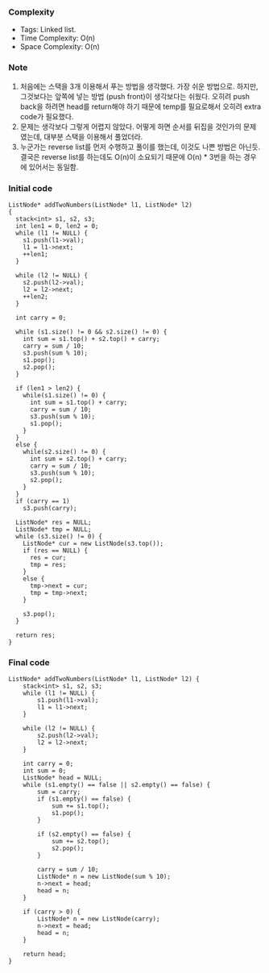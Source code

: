### Complexity
* Tags: Linked list.
* Time Complexity: O(n)
* Space Complexity: O(n)

### Note
1. 처음에는 스택을 3개 이용해서 푸는 방법을 생각했다. 가장 쉬운 방법으로. 하지만, 그것보다는 앞쪽에 넣는 방법 (push front)이 생각보다는 쉬웠다. 오히려 push back을 하려면 head를 return해야 하기 때문에 temp를 필요로해서 오히려 extra code가 필요했다.
2. 문제는 생각보다 그렇게 어렵지 않았다. 어떻게 하면 순서를 뒤집을 것인가의 문제였는데, 대부분 스택을 이용해서 풀었더라.
3. 누군가는 reverse list를 먼저 수행하고 풀이를 했는데, 이것도 나쁜 방법은 아닌듯. 결국은 reverse list를 하는데도 O(n)이 소요되기 때문에 O(n) * 3번을 하는 경우에 있어서는 동일함.

### Initial code
```
ListNode* addTwoNumbers(ListNode* l1, ListNode* l2)
{        
  stack<int> s1, s2, s3;
  int len1 = 0, len2 = 0;
  while (l1 != NULL) {
    s1.push(l1->val);
    l1 = l1->next;
    ++len1;
  }

  while (l2 != NULL) {
    s2.push(l2->val);
    l2 = l2->next;
    ++len2;
  }        

  int carry = 0;        

  while (s1.size() != 0 && s2.size() != 0) {
    int sum = s1.top() + s2.top() + carry;
    carry = sum / 10;
    s3.push(sum % 10);
    s1.pop();
    s2.pop();
  }

  if (len1 > len2) {
    while(s1.size() != 0) {
      int sum = s1.top() + carry;
      carry = sum / 10;
      s3.push(sum % 10);
      s1.pop();
    }            
  }
  else {
    while(s2.size() != 0) {
      int sum = s2.top() + carry;
      carry = sum / 10;
      s3.push(sum % 10);
      s2.pop();
    }
  }
  if (carry == 1)
    s3.push(carry);

  ListNode* res = NULL;
  ListNode* tmp = NULL;
  while (s3.size() != 0) {
    ListNode* cur = new ListNode(s3.top());
    if (res == NULL) {
      res = cur;
      tmp = res;                
    }
    else {
      tmp->next = cur;                
      tmp = tmp->next;
    }           

    s3.pop();
  }

  return res;
}
```

### Final code
```
ListNode* addTwoNumbers(ListNode* l1, ListNode* l2) {        
	stack<int> s1, s2, s3;
	while (l1 != NULL) {
		s1.push(l1->val);
		l1 = l1->next;
	}

	while (l2 != NULL) {
		s2.push(l2->val);
		l2 = l2->next;
	}        

	int carry = 0;                
	int sum = 0;
	ListNode* head = NULL;
	while (s1.empty() == false || s2.empty() == false) {
		sum = carry;
		if (s1.empty() == false) {
			sum += s1.top();
			s1.pop();
		}

		if (s2.empty() == false) {
			sum += s2.top();
			s2.pop();
		}

		carry = sum / 10;
		ListNode* n = new ListNode(sum % 10);
		n->next = head;
		head = n;
	}

	if (carry > 0) {            
		ListNode* n = new ListNode(carry);
		n->next = head;
		head = n;
	}

	return head;
}
```
